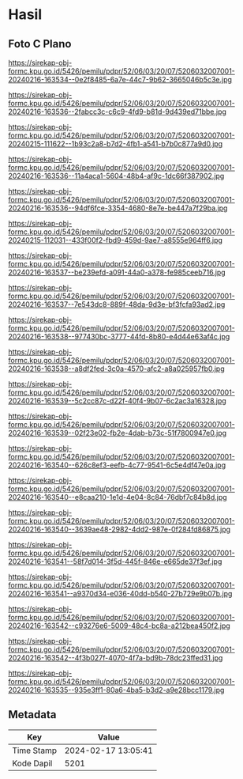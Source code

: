 # Hasil

## Foto C Plano

https://sirekap-obj-formc.kpu.go.id/5426/pemilu/pdpr/52/06/03/20/07/5206032007001-20240216-163534--0e2f8485-6a7e-44c7-9b62-3665046b5c3e.jpg

https://sirekap-obj-formc.kpu.go.id/5426/pemilu/pdpr/52/06/03/20/07/5206032007001-20240216-163536--2fabcc3c-c6c9-4fd9-b81d-9d439ed71bbe.jpg

https://sirekap-obj-formc.kpu.go.id/5426/pemilu/pdpr/52/06/03/20/07/5206032007001-20240215-111622--1b93c2a8-b7d2-4fb1-a541-b7b0c877a9d0.jpg

https://sirekap-obj-formc.kpu.go.id/5426/pemilu/pdpr/52/06/03/20/07/5206032007001-20240216-163536--11a4aca1-5604-48b4-af9c-1dc66f387902.jpg

https://sirekap-obj-formc.kpu.go.id/5426/pemilu/pdpr/52/06/03/20/07/5206032007001-20240216-163536--94df6fce-3354-4680-8e7e-be447a7f29ba.jpg

https://sirekap-obj-formc.kpu.go.id/5426/pemilu/pdpr/52/06/03/20/07/5206032007001-20240215-112031--433f00f2-fbd9-459d-9ae7-a8555e964ff6.jpg

https://sirekap-obj-formc.kpu.go.id/5426/pemilu/pdpr/52/06/03/20/07/5206032007001-20240216-163537--be239efd-a091-44a0-a378-fe985ceeb716.jpg

https://sirekap-obj-formc.kpu.go.id/5426/pemilu/pdpr/52/06/03/20/07/5206032007001-20240216-163537--7e543dc8-889f-48da-9d3e-bf3fcfa93ad2.jpg

https://sirekap-obj-formc.kpu.go.id/5426/pemilu/pdpr/52/06/03/20/07/5206032007001-20240216-163538--977430bc-3777-44fd-8b80-e4d44e63af4c.jpg

https://sirekap-obj-formc.kpu.go.id/5426/pemilu/pdpr/52/06/03/20/07/5206032007001-20240216-163538--a8df2fed-3c0a-4570-afc2-a8a025957fb0.jpg

https://sirekap-obj-formc.kpu.go.id/5426/pemilu/pdpr/52/06/03/20/07/5206032007001-20240216-163539--5c2cc87c-d22f-40f4-9b07-6c2ac3a16328.jpg

https://sirekap-obj-formc.kpu.go.id/5426/pemilu/pdpr/52/06/03/20/07/5206032007001-20240216-163539--02f23e02-fb2e-4dab-b73c-51f7800947e0.jpg

https://sirekap-obj-formc.kpu.go.id/5426/pemilu/pdpr/52/06/03/20/07/5206032007001-20240216-163540--626c8ef3-eefb-4c77-9541-6c5e4df47e0a.jpg

https://sirekap-obj-formc.kpu.go.id/5426/pemilu/pdpr/52/06/03/20/07/5206032007001-20240216-163540--e8caa210-1e1d-4e04-8c84-76dbf7c84b8d.jpg

https://sirekap-obj-formc.kpu.go.id/5426/pemilu/pdpr/52/06/03/20/07/5206032007001-20240216-163540--3639ae48-2982-4dd2-987e-0f284fd86875.jpg

https://sirekap-obj-formc.kpu.go.id/5426/pemilu/pdpr/52/06/03/20/07/5206032007001-20240216-163541--58f7d014-3f5d-445f-846e-e665de37f3ef.jpg

https://sirekap-obj-formc.kpu.go.id/5426/pemilu/pdpr/52/06/03/20/07/5206032007001-20240216-163541--a9370d34-e036-40dd-b540-27b729e9b07b.jpg

https://sirekap-obj-formc.kpu.go.id/5426/pemilu/pdpr/52/06/03/20/07/5206032007001-20240216-163542--c93276e6-5009-48c4-bc8a-a212bea450f2.jpg

https://sirekap-obj-formc.kpu.go.id/5426/pemilu/pdpr/52/06/03/20/07/5206032007001-20240216-163542--4f3b027f-4070-4f7a-bd9b-78dc23ffed31.jpg

https://sirekap-obj-formc.kpu.go.id/5426/pemilu/pdpr/52/06/03/20/07/5206032007001-20240216-163535--935e3ff1-80a6-4ba5-b3d2-a9e28bcc1179.jpg


## Metadata

| Key        | Value               |
| ---------- | ------------------- |
| Time Stamp | 2024-02-17 13:05:41 |
| Kode Dapil | 5201                |



